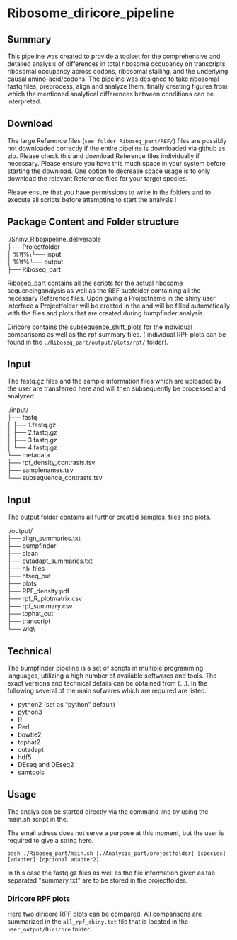 # Ribosome_diricore_pipeline


## Summary
This pipeline was created to provide a toolset for the comprehensive and detailed analysis of differences in total ribosome occupancy on transcripts, ribosomal occupancy across codons, ribosomal stalling, and the underlying causal amino-acid/codons. The pipeline was designed to take ribosomal fastq files, preprocess, align and analyze them, finally creating figures from which the mentioned analytical differences between conditions can be interpreted. 


## Download 

The large Reference files (`see folder Riboseq_part/REF/`) files are possibly not downloaded correctly if the entire pipeline is downloaded via github as zip. Please check this and download Reference files individually if necessary. 
Please ensure you have this much space in your system before starting the download.
One option to decrease space usage is to only download the relevant Reference files for your target species.

Please ensure that you have permissions to write in the folders and to execute all scripts before attempting to start the analysis ! 

## Package Content and Folder structure

./Shiny_Ribopipeline_deliverable\
├── Projectfolder\
│       %\t%\└── input\
│       %\t%└── output\
├── Riboseq_part


Riboseq_part contains all the scripts for the actual ribosome sequencinganalysis as well as the REF subfolder containing all the necessary Reference files. Upon giving a Projectname in the shiny user interface a Projectfolder will be created in the and will be filled automatically with the files and plots that are created during bumpfinder analysis. 

Diricore contains the subsequence_shift_plots for the individual comparisons as well as the rpf summary files. ( individual RPF plots can be found in the `./Riboseq_part/output/plots/rpf/`  folder).

## Input
The fastq.gz files and the sample information files which are uploaded by the user are transferred here and will then subsequently be processed and analyzed. 

./input/\
├── fastq\
│   ├── 1.fastq.gz\
│   ├── 2.fastq.gz\
│   ├── 3.fastq.gz\
│   └── 4.fastq.gz\
└── metadata\
    ├── rpf_density_contrasts.tsv\
    ├── samplenames.tsv\
    └── subsequence_contrasts.tsv

## Input
The output folder contains all further created samples, files and plots.

./output/\
├── align_summaries.txt\
├── bumpfinder\
├── clean\
├── cutadapt_summaries.txt\
├── h5_files\
├── htseq_out\
├── plots\
├── RPF_density.pdf\
├── rpf_R_plotmatrix.csv\
├── rpf_summary.csv\
├── tophat_out\
├── transcript\
└── wig\

## Technical
The bumpfinder pipeline is a set of scripts in multiple programming languages, utilizing a high number of available softwares and tools. The exact versions and technical details can be obtained from (…). In the following several of the main sofwares which are required are listed.
* python2  (set as “python” default)
* python3 
* R
* Perl
* bowtie2
* tophat2
* cutadapt
* hdf5
* DEseq and DEseq2
* samtools

## Usage

The analys can be started directly via the command line by using the main.sh script in the.

The email adress does not serve a purpose at this moment, but the user is required to give a string here. 

`bash ./Riboseq_part/main.sh [./Analysis_part/projectfolder] [species] [adapter] [optional adapter2]`

In this case the fastq.gz files as well as the file information given as tab separated "summary.txt" are to be stored in the projectfolder. 

### Diricore RPF plots

Here two diricore RPF plots can be compared. All comparisons are summarized in the `all_rpf_shiny.txt` file that is located in the `user_output/Diricore` folder. 







